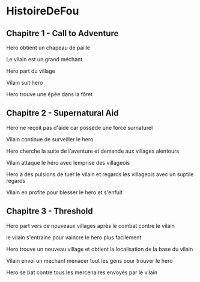 # HistoireDeFou
## Chapitre 1 - Call to Adventure
Hero obtient un chapeau de paille

Le vilain est un grand méchant.

Hero part du village

Vilain suit hero

Hero trouve une épée dans la fôret

## Chapitre 2 - Supernatural Aid
Hero ne reçoit pas d'aide car possède une force surnaturel

Vilain continue de surveiller le hero

Hero cherche la suite de l'aventure et demande aux villages alentours

Vilain attaque le héro avec lemprise des villageois

Hero a des pulsions de tuer le vilain et regards les villageois avec un suptile regards

Vilain en profite pour blesser le hero et s'enfuit

## Chapitre 3 - Threshold
Hero part vers de nouveaux villages après le combat contre le vilain

le vilain s'entraine pour vaincre le hero plus facilement

Hero trouve un nouveau village et obtient la localisation de la base du vilain

Vilain envoi un mechant menacer tout les gens pour trouver le hero

Hero se bat contre tous les mercenaires envoyés par le vilain

